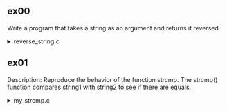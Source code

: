 ## ex00

Write a program that takes a string as an argument and returns it reversed.

<details>
  <summary>reverse_string.c</summary>

```c
#include <stdio.h>
#include <string.h>

// Function to reverse a string in-place
char* reverse_string(char* str) {
    int length = strlen(str);
    int start = 0;          // Index of the first character
    int end = length - 1;   // Index of the last character

    // Iterate until the start index crosses the end index
    while (start < end) {
        // Swap characters at start and end indices
        char temp = str[start];
        str[start] = str[end];
        str[end] = temp;

        // Move indices towards each other for the next iteration
        start++;
        end--;
    }

    // Return the reversed string
    return str;
}
```

</details>

## ex01

Description: Reproduce the behavior of the function strcmp.
The strcmp() function compares string1 with string2 to see if there are equals.

<details>

  <summary>my_strcmp.c</summary>

```c

#include <stdio.h>

// Define a function called my_strcmp that takes two char pointers as parameters.
int my_strcmp(char* str1, char* str2) {
    // Iterate through the strings while both are not at the end ('\0').
    while (*str1 != '\0' && *str2 != '\0') {
        // Compare the characters at the current positions in both strings.
        if (*str1 != *str2) {
            // If the characters are different, return the difference between their ASCII values.
            // This will indicate whether str1 comes before or after str2 in lexicographic order.
            return (*str1 - *str2);
        }
        // Move to the next character in each string.
        str1++;
        str2++;
    }

    // If both strings are completely equal, they have the same characters in the same order.
    if (*str1 == *str2) {
        // Return 0 to indicate equality.
        return 0;
    }

    // If one string is longer than the other, return the difference in lengths.
    return (*str1 - *str2);
}

int main()
```

</details>

